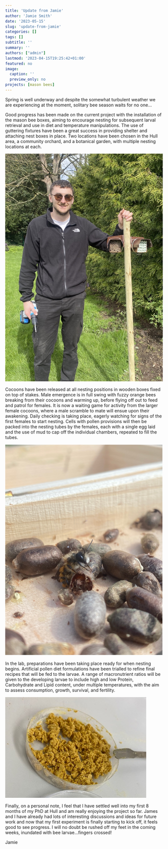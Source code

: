 ```yaml
---
title: 'Update from Jamie'
author: 'Jamie Smith'
date: '2023-05-15'
slug: 'update-from-jamie'
categories: []
tags: []
subtitle: ''
summary: ''
authors: ["admin"]
lastmod: '2023-04-15T19:25:42+01:00'
featured: no
image: 
  caption: ''
  preview_only: no
projects: [mason bees]
---
```


Spring is well underway and despite the somewhat turbulent weather we are experiencing at the moment, solitary bee season waits for no one…

Good progress has been made on the current project with the installation of the mason bee boxes, aiming to encourage nesting for subsequent larval retrieval and use in diet and temperature manipulations. The use of guttering fixtures have been a great success in providing shelter and attaching nest boxes in place. Two locations have been chosen in the Hull area, a community orchard, and a botanical garden, with multiple nesting locations at each. 

![Picture 1](Picture_1.jpg)

Cocoons have been released at all nesting positions in wooden boxes fixed on top of stakes. Male emergence is in full swing with fuzzy orange bees breaking from their cocoons and warming up, before flying off out to feed and patrol for females. It is now a waiting game for activity from the larger female cocoons, where a male scramble to mate will ensue upon their awakening. Daily checking is taking place, eagerly watching for signs of the first females to start nesting. Cells with pollen provisions will then be packed into the nesting tubes by the females, each with a single egg laid and the use of mud to cap off the individual chambers, repeated to fill the tubes. 

![Picture 2](Picture_2.jpg)

In the lab, preparations have been taking place ready for when nesting begins. Artificial pollen diet formulations have been trialled to refine final recipes that will be fed to the larvae. A range of macronutrient ratios will be given to the developing larvae to include high and low Protein, Carbohydrate and Lipid content, under multiple temperatures, with the aim to assess consumption, growth, survival, and fertility.

![Picture 3](Picture_3.jpg)

Finally, on a personal note, I feel that I have settled well into my first 8 months of my PhD at Hull and am really enjoying the project so far. James and I have already had lots of interesting discussions and ideas for future work and now that my first experiment is finally starting to kick off, it feels good to see progress. I will no doubt be rushed off my feet in the coming weeks, inundated with bee larvae…fingers crossed!

Jamie

